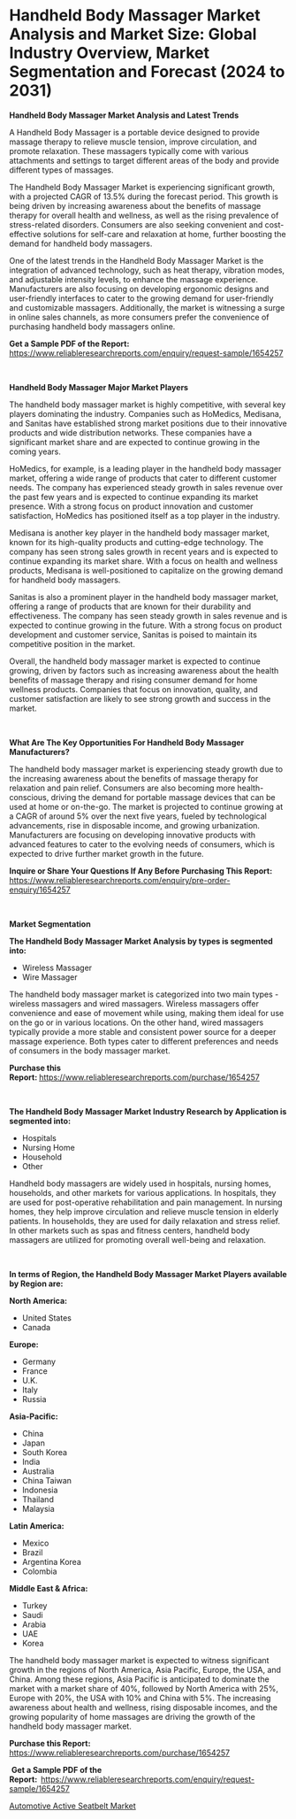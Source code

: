 <p><h1>Handheld Body Massager Market Analysis and Market Size: Global Industry Overview, Market Segmentation and Forecast (2024 to 2031)</h1></p><p><strong>Handheld Body Massager Market Analysis and Latest Trends</strong></p>
<p><p>A Handheld Body Massager is a portable device designed to provide massage therapy to relieve muscle tension, improve circulation, and promote relaxation. These massagers typically come with various attachments and settings to target different areas of the body and provide different types of massages.</p><p>The Handheld Body Massager Market is experiencing significant growth, with a projected CAGR of 13.5% during the forecast period. This growth is being driven by increasing awareness about the benefits of massage therapy for overall health and wellness, as well as the rising prevalence of stress-related disorders. Consumers are also seeking convenient and cost-effective solutions for self-care and relaxation at home, further boosting the demand for handheld body massagers.</p><p>One of the latest trends in the Handheld Body Massager Market is the integration of advanced technology, such as heat therapy, vibration modes, and adjustable intensity levels, to enhance the massage experience. Manufacturers are also focusing on developing ergonomic designs and user-friendly interfaces to cater to the growing demand for user-friendly and customizable massagers. Additionally, the market is witnessing a surge in online sales channels, as more consumers prefer the convenience of purchasing handheld body massagers online.</p></p>
<p><strong>Get a Sample PDF of the Report:&nbsp;</strong> <a href="https://www.reliableresearchreports.com/enquiry/request-sample/1654257">https://www.reliableresearchreports.com/enquiry/request-sample/1654257</a></p>
<p>&nbsp;</p>
<p><strong>Handheld Body Massager Major Market Players</strong></p>
<p><p>The handheld body massager market is highly competitive, with several key players dominating the industry. Companies such as HoMedics, Medisana, and Sanitas have established strong market positions due to their innovative products and wide distribution networks. These companies have a significant market share and are expected to continue growing in the coming years.</p><p>HoMedics, for example, is a leading player in the handheld body massager market, offering a wide range of products that cater to different customer needs. The company has experienced steady growth in sales revenue over the past few years and is expected to continue expanding its market presence. With a strong focus on product innovation and customer satisfaction, HoMedics has positioned itself as a top player in the industry.</p><p>Medisana is another key player in the handheld body massager market, known for its high-quality products and cutting-edge technology. The company has seen strong sales growth in recent years and is expected to continue expanding its market share. With a focus on health and wellness products, Medisana is well-positioned to capitalize on the growing demand for handheld body massagers.</p><p>Sanitas is also a prominent player in the handheld body massager market, offering a range of products that are known for their durability and effectiveness. The company has seen steady growth in sales revenue and is expected to continue growing in the future. With a strong focus on product development and customer service, Sanitas is poised to maintain its competitive position in the market.</p><p>Overall, the handheld body massager market is expected to continue growing, driven by factors such as increasing awareness about the health benefits of massage therapy and rising consumer demand for home wellness products. Companies that focus on innovation, quality, and customer satisfaction are likely to see strong growth and success in the market.</p></p>
<p>&nbsp;</p>
<p><strong>What Are The Key Opportunities For Handheld Body Massager Manufacturers?</strong></p>
<p><p>The handheld body massager market is experiencing steady growth due to the increasing awareness about the benefits of massage therapy for relaxation and pain relief. Consumers are also becoming more health-conscious, driving the demand for portable massage devices that can be used at home or on-the-go. The market is projected to continue growing at a CAGR of around 5% over the next five years, fueled by technological advancements, rise in disposable income, and growing urbanization. Manufacturers are focusing on developing innovative products with advanced features to cater to the evolving needs of consumers, which is expected to drive further market growth in the future.</p></p>
<p><strong>Inquire or Share Your Questions If Any Before Purchasing This Report:</strong> <a href="https://www.reliableresearchreports.com/enquiry/pre-order-enquiry/1654257">https://www.reliableresearchreports.com/enquiry/pre-order-enquiry/1654257</a></p>
<p>&nbsp;</p>
<p><strong>Market Segmentation</strong></p>
<p><strong>The Handheld Body Massager Market Analysis by types is segmented into:</strong></p>
<p><ul><li>Wireless Massager</li><li>Wire Massager</li></ul></p>
<p><p>The handheld body massager market is categorized into two main types - wireless massagers and wired massagers. Wireless massagers offer convenience and ease of movement while using, making them ideal for use on the go or in various locations. On the other hand, wired massagers typically provide a more stable and consistent power source for a deeper massage experience. Both types cater to different preferences and needs of consumers in the body massager market.</p></p>
<p><strong>Purchase this Report:&nbsp;</strong><a href="https://www.reliableresearchreports.com/purchase/1654257">https://www.reliableresearchreports.com/purchase/1654257</a></p>
<p>&nbsp;</p>
<p><strong>The Handheld Body Massager Market Industry Research by Application is segmented into:</strong></p>
<p><ul><li>Hospitals</li><li>Nursing Home</li><li>Household</li><li>Other</li></ul></p>
<p><p>Handheld body massagers are widely used in hospitals, nursing homes, households, and other markets for various applications. In hospitals, they are used for post-operative rehabilitation and pain management. In nursing homes, they help improve circulation and relieve muscle tension in elderly patients. In households, they are used for daily relaxation and stress relief. In other markets such as spas and fitness centers, handheld body massagers are utilized for promoting overall well-being and relaxation.</p></p>
<p>&nbsp;</p>
<p><strong>In terms of Region, the Handheld Body Massager Market Players available by Region are:</strong></p>
<p>
    <p> <strong> North America: </strong>
        <ul>
            <li>United States</li>
            <li>Canada</li>
        </ul>
        </p> 
    <p> <strong> Europe: </strong>
        <ul>
            <li>Germany</li>
            <li>France</li>
            <li>U.K.</li>
            <li>Italy</li>
            <li>Russia</li>
        </ul>
        </p> 
    <p> <strong> Asia-Pacific: </strong>
        <ul>
            <li>China</li>
            <li>Japan</li>
            <li>South Korea</li>
            <li>India</li>
            <li>Australia</li>
            <li>China Taiwan</li>
            <li>Indonesia</li>
            <li>Thailand</li>
            <li>Malaysia</li>
        </ul>
        </p> 
    <p> <strong> Latin America: </strong>
        <ul>
            <li>Mexico</li>
            <li>Brazil</li>
            <li>Argentina Korea</li>
            <li>Colombia</li>
        </ul>
        </p> 
    <p> <strong> Middle East & Africa: </strong>
        <ul>
            <li>Turkey</li>
            <li>Saudi</li>
            <li>Arabia</li>
            <li>UAE</li>
            <li>Korea</li>
        </ul>
    </p>
    </p>
<p><p>The handheld body massager market is expected to witness significant growth in the regions of North America, Asia Pacific, Europe, the USA, and China. Among these regions, Asia Pacific is anticipated to dominate the market with a market share of 40%, followed by North America with 25%, Europe with 20%, the USA with 10% and China with 5%. The increasing awareness about health and wellness, rising disposable incomes, and the growing popularity of home massages are driving the growth of the handheld body massager market.</p></p>
<p><strong>Purchase this Report: </strong><a href="https://www.reliableresearchreports.com/purchase/1654257">https://www.reliableresearchreports.com/purchase/1654257</a></p>
<p>&nbsp;<strong>Get a Sample PDF of the Report:&nbsp;&nbsp;</strong><a href="https://www.reliableresearchreports.com/enquiry/request-sample/1654257">https://www.reliableresearchreports.com/enquiry/request-sample/1654257</a></p>
<p><strong></strong></p>
<p><p><a href="https://adventurous-uranium-ef9.notion.site/Automotive-Active-Seatbelt-Market-Size-and-Examines-its-Market-Scope-with-a-Primary-Focus-on-Growt-762acfac8795453cbf09eb0dd768f6ed">Automotive Active Seatbelt Market</a></p></p>